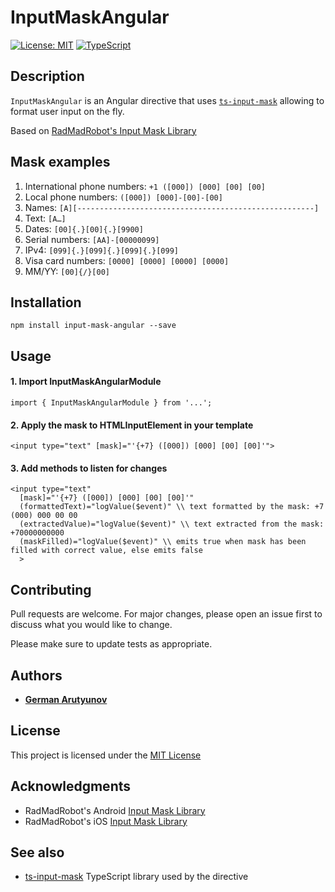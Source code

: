# InputMaskAngular

[![License: MIT](https://img.shields.io/badge/License-MIT-yellow.svg)](https://opensource.org/licenses/MIT)
[![TypeScript](https://badges.frapsoft.com/typescript/code/typescript.png?v=101)](https://github.com/ellerbrock/typescript-badges/)

## Description

`InputMaskAngular` is an Angular directive that uses [`ts-input-mask`](https://github.com/gaarutyunov/ts-input-mask) allowing to format user input on the fly. 

Based on [RadMadRobot's Input Mask Library](https://github.com/RedMadRobot/input-mask-android)

## Mask examples

1. International phone numbers: `+1 ([000]) [000] [00] [00]`
2. Local phone numbers: `([000]) [000]-[00]-[00]`
3. Names: `[A][-----------------------------------------------------]` 
4. Text: `[A…]`
5. Dates: `[00]{.}[00]{.}[9900]`
6. Serial numbers: `[AA]-[00000099]`
7. IPv4: `[099]{.}[099]{.}[099]{.}[099]`
8. Visa card numbers: `[0000] [0000] [0000] [0000]`
9. MM/YY: `[00]{/}[00]`


## Installation

```
npm install input-mask-angular --save
```

## Usage

#### 1. Import InputMaskAngularModule

```
import { InputMaskAngularModule } from '...';
```

#### 2. Apply the mask to HTMLInputElement in your template

```
<input type="text" [mask]="'{+7} ([000]) [000] [00] [00]'">

```

#### 3. Add methods to listen for changes

```
<input type="text"
  [mask]="'{+7} ([000]) [000] [00] [00]'"
  (formattedText)="logValue($event)" \\ text formatted by the mask: +7 (000) 000 00 00
  (extractedValue)="logValue($event)" \\ text extracted from the mask: +70000000000
  (maskFilled)="logValue($event)" \\ emits true when mask has been filled with correct value, else emits false
  >

```


## Contributing
Pull requests are welcome. For major changes, please open an issue first to discuss what you would like to change.

Please make sure to update tests as appropriate.

## Authors

* [**German Arutyunov**](https://github.com/gaarutyunov)

## License

This project is licensed under the [MIT License](https://github.com/gaarutyunov/input-mask-angular/blob/master/LICENSE) 

## Acknowledgments

* RadMadRobot's Android [Input Mask Library](https://github.com/RedMadRobot/input-mask-android)
* RadMadRobot's iOS [Input Mask Library](https://github.com/RedMadRobot/input-mask-ios)

## See also

* [ts-input-mask](https://github.com/gaarutyunov/ts-input-mask) TypeScript library used by the directive





